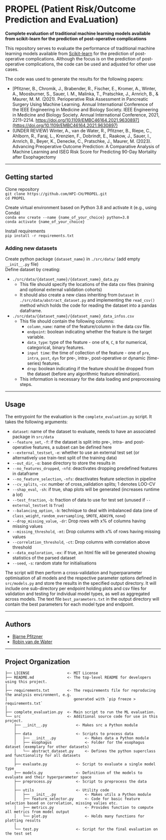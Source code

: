 # PROPEL (Patient Risk/Outcome Prediction and EvaLuation)

**Complete evaluation of traditional machine learning models available from scikit-learn for the prediction of post-operative complications**

This repository serves to evaluate the performance of traditional machine learning models available from [Scikit-learn](https://github.com/scikit-learn/scikit-learn) 
for the prediction of post-operative complications. Although the focus is on the prediction of post-operative 
complications, the code can be used and adjusted for other use cases.

The code was used to generate the results for the following papers:
* [Pfitzner, B., Chromik, J., Brabender, R., Fischer, E., Kromer, A., Winter, A., Moosburner, S., Sauer, I. M., Malinka, T., Pratschke, J., Arnrich, B., & Maurer, M. M. (2021). Perioperative Risk Assessment in Pancreatic Surgery Using Machine Learning. Annual International Conference of the IEEE Engineering in Medicine and Biology Society. IEEE Engineering in Medicine and Biology Society. Annual International Conference, 2021, 2211–2214. https://doi.org/10.1109/EMBC46164.2021.9630897](https://doi.org/10.1109/EMBC46164.2021.9630897)
* (UNDER REVIEW) Winter, A., van de Water, R., Pfitzner, B., Riepe, C., Ahlborn, R., Faraj, L., Krenzien, F., Dobrindt, E., Raakow, J., Sauer, I., Arnrich, B., Beyer, K., Denecke, C., Pratschke, J., Maurer, M. (2023). Advancing Preoperative Outcome Prediction: A Comparative Analysis of Machine Learning and ISEG Risk Score for Predicting 90-Day Mortality after Esophagectomy
________
## Getting started
Clone repository \
```git clone https://github.com/HPI-CH/PROPEL.git``` \
```cd PROPEL```

Create virtual environment based on Python 3.8 and activate it (e.g., using Conda) \
```conda env create --name {name_of_your_choice} python=3.8``` \
```conda activate {name_of_your_choice}```

Install requirements \
```pip install -r requirements.txt```

### Adding new datasets
Create python package ```{dataset_name}``` in ```./src/data/``` (add empty ```__init__.py``` file) \
Define dataset by creating:
* ```./src/data/{dataset_name}/{dataset_name}_data.py```
  * This file should specify the locations of the data csv files (training and optional external validation cohorts)
  * It should also create a new class inheriting from ```Dataset``` in ```./src/data/abstract_dataset.py``` and implementing the `read_csv()` method which holds the code for reading the dataset into a pandas dataframe.
* ```./src/data/{dataset_name}/{dataset_name}_data_infos.csv```
  * This file should contain the following columns:
    * `column_name`: name of the feature/column in the data csv file.
    * `endpoint`: boolean indicating whether the feature is the target variable.
    * `data_type`: type of the feature - one of `N`, `C`, `B` for numerical, categorical, binary features.
    * `input time`: the time of collection of the feature - one of `pre`, `intra`, `post`, `dyn` for pre-, intra-, post-operative or dynamic (time-series) features.
    * `drop`: boolean indicating if the feature should be dropped from the dataset (before any algorithmic feature elimination).
  * This information is necessary for the data loading and preprocessing steps.
_______
## Usage

The entrypoint for the evaluation is the `complete_evaluation.py` script. It takes the following arguments:
* `dataset`: name of the dataset to evaluate, needs to have an associated package in `src/data`
* `--feature_set`, `-f`: if the dataset is split into pre-, intra- and post-operative features, a subset can be defined here
* `--external_testset`, `-e`: whether to use an external test set (or alternatively use train-test split of the training data)
* `--out_dir`, `-o`: base directory to store the results in
* `--no_features_dropped`, `-nfd`: deactivates dropping predefined features in dataframe
* `--no_feature_selection`, `-nfs`: deactivates feature selection in pipeline
* `--cv_splits`, `-cv`: number of cross_validation splits; 1 denotes LOO-CV
* `--shap_eval`, `-sh`: if true, shap plots will be generated (increases runtime a lot)
* `--test_fraction`, `-b`: fraction of data to use for test set (unused if `--external_testset` is `True`)
* `--balancing_option`, `-b`: technique to deal with imbalanced data (one of `class_weight`, `random_oversampling`, `SMOTE`, `ADASYN`, `none`)
* `--drop_missing_value`, `-dr`: Drop rows with x% of columns having missing values
* `--missing_threshold`, `-mt`: Drop columns with x% of rows having missing values
* `--correlation_threshold`, `-ct`: Drop columns with correlation above threshold
* `--data_exploration`, `-ex`: if true, an html file will be generated showing statistics of the parsed dataset
* `--seed`, `-s`: random state for initialisations

The script will then perform a cross-validation and hyperparameter optimisation of all models and the
respective parameter options defined in `src/models.py` and store the results in the specified output directory. 
It will include one sub-directory per endpoint holding plots and csv files for validation and testing for individual model types, as well as aggregated across models.
The text file `best_parameters.txt` in the output directory will contain the best parameters for each model type and endpoint.

--------
## Authors
* [Bjarne Pfitzner](https://github.com/BjarnePfitzner)
* [Robin van de Water](https://github.com/rvandewater)

--------
## Project Organization

    ├── LICENSE                 <- MIT License
    ├── README.md               <- The top-level README for developers using this project.
    │
    ├── requirements.txt        <- The requirements file for reproducing the analysis environment, e.g.
    │                              generated with `pip freeze > requirements.txt`
    │
    ├── complete_evaluation.py  <- Main script to run the ML evaluation. 
    └── src                     <- Additional source code for use in this project.
        ├── __init__.py             <- Makes src a Python module
        │
        ├── data                    <- Scripts to process data
        │   ├── __init__.py             <- Makes data a Python module
        │   ├── esophagus               <- Folder for the esophagus dataset (exemplary for other datasets)
        │   └── abstract_dataset.py     <- Defines the python superclass and functionality for all datasets
        │
        ├── evaluate.py             <- Script to evaluate a single model type
        ├── models.py               <- Definition of the models to evaluate and their hyperparameter space
        ├── preprocess.py           <- Script to preprocess the data
        │
        ├── utils                   <- Utility code
        │   ├── __init__.py             <- Makes utils a Python module
        │   ├── feature_selector.py     <- Code for basic feature selection based on correlation, missing valies etc.
        │   ├── metrics.py              <- Provides function to compute all metrics from model output
        │   └── plot.py                 <- Holds many functions for plotting results
        │
        └── test.py                 <- Script for the final evaluation on the test set
